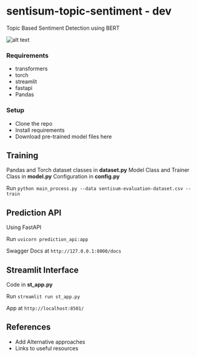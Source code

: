 # sentisum-topic-sentiment - dev
Topic Based Sentiment Detection using BERT

![alt text](https://github.com/sampathkethineedi/sentisum-topic-sentiment/blob/dev/st_interface.png?raw=true)

### Requirements
- transformers
- torch
- streamlit
- fastapi
- Pandas

### Setup
- Clone the repo
- Install requirements
- Download pre-trained model files here

## Training

Pandas and Torch dataset classes in **dataset.py**
Model Class and Trainer Class in **model.py**
Configuration in **config.py**

Run `python main_process.py --data sentisum-evaluation-dataset.csv --train`

## Prediction API
Using FastAPI

Run `uvicorn prediction_api:app`

Swagger Docs at `http://127.0.0.1:8000/docs`

## Streamlit Interface
Code in **st_app.py**

Run `streamlit run st_app.py`

App at `http://localhost:8501/`

## References
- Add Alternative approaches
- Links to useful resources


